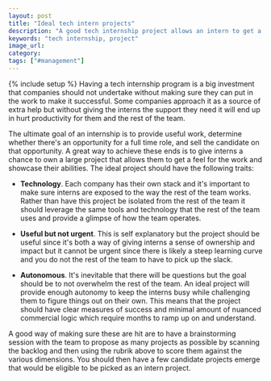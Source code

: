 ```yaml
---
layout: post
title: "Ideal tech intern projects"
description: "A good tech internship project allows an intern to get a feel for the work and have an impact all while being autonomous."
keywords: "tech internship, project"
image_url:
category:
tags: ["#management"]
---
```

{% include setup %}
Having a tech internship program is a big investment that companies should not undertake without making sure they can put in the work to make it successful. Some companies approach it as a source of extra help but without giving the interns the support they need it will end up in hurt productivity for them and the rest of the team.

The ultimate goal of an internship is to provide useful work, determine whether there's an opportunity for a full time role, and sell the candidate on that opportunity. A great way to achieve these ends is to give interns a chance to own a large project that allows them to get a feel for the work and showcase their abilities. The ideal project should have the following traits:

- **Technology**. Each company has their own stack and it's important to make sure interns are exposed to the way the rest of the team works. Rather than have this project be isolated from the rest of the team it should leverage the same tools and technology that the rest of the team uses and provide a glimpse of how the team operates.

- **Useful but not urgent**. This is self explanatory but the project should be useful since it's both a way of giving interns a sense of ownership and impact but it cannot be urgent since there is likely a steep learning curve and you do not the rest of the team to have to pick up the slack.

- **Autonomous**. It's inevitable that there will be questions but the goal should be to not overwhelm the rest of the team. An ideal project will provide enough autonomy to keep the interns busy while challenging them to figure things out on their own. This means that the project should have clear measures of success and minimal amount of nuanced commercial logic which require months to ramp up on and understand.

A good way of making sure these are hit are to have a brainstorming session with the team to propose as many projects as possible by scanning the backlog and then using the rubrik above to score them against the various dimensions. You should then have a few candidate projects emerge that would be eligible to be picked as an intern project.
